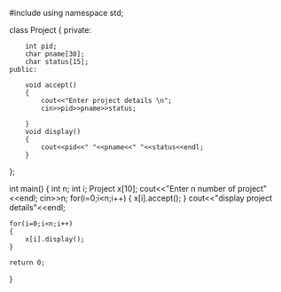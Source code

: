 #include <iostream> 
using namespace std;

class Project
{
	private:
		
		int pid;
		char pname[30];
		char status[15];
	public:
		
		void accept()
		{	
			cout<<"Enter project details \n";
			cin>>pid>>pname>>status;
			
		}
		void display()
		{
			cout<<pid<<" "<<pname<<" "<<status<<endl;
		}
};

int main()
{
	int n;
	int i;
	Project x[10];
	cout<<"Enter n number of project"<<endl;
	cin>>n;
	for(i=0;i<n;i++)
	{
		x[i].accept();
	}
	cout<<"display project details"<<endl;
	
	for(i=0;i<n;i++)
	{
		x[i].display();
 	}
	
	return 0;
	
}
